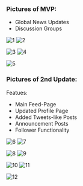### Pictures of MVP:
- Global News Updates
- Discussion Groups

![1](./img/1.png) ![2](./img/2.png)

![3](./img/3.png) ![4](./img/4.png)

![5](./img/5.png)


### Pictures of 2nd Update:

Featues:
- Main Feed-Page
- Updated Profile Page
- Added Tweets-like Posts 
- Announcement Posts
- Follower Functionality

![6](./img/6.png) ![7](./img/7.png)

![8](./img/8.png) ![9](./img/9.png)

![10](./img/10.png) ![11](./img/11.png)

![12](./img/12.png)

